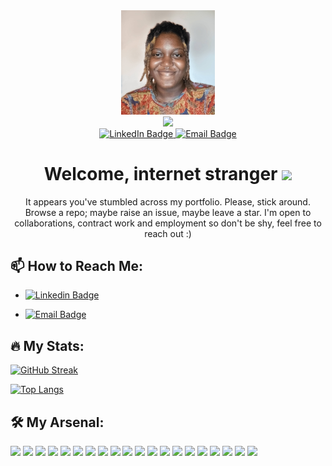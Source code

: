 <div id="header" align="center">
  <img src="./assets/img/k_profile.jpg" width="150" />
</div>

<div align="center">
  <img src="https://readme-typing-svg.herokuapp.com?size=35&duration=3500&color=1AA34A&vCenter=true&center=true&width=520&lines=Kelechi+Nwa-uwa+🥑;Software+Engineer;JavaScript+Enthusiast">
</div>

<div id="badges" align="center">
  <a href="https://linkedin.com/in/kelechi-nwauwa">
    <img src="https://img.shields.io/badge/LinkedIn-blue?style=flat-square&logo=linkedin&logoColor=white" alt="LinkedIn Badge" />
  </a>
  <a href="mailto:nwauwa.kelechi.e@gmail.com">
    <img src="https://img.shields.io/badge/Email-red?style=flat=square&logo=gmail&logoColor=white" alt="Email Badge" />
  </a>
</div>

<h1 align="center">
  Welcome, internet stranger
  <img src="https://media.giphy.com/media/hvRJCLFzcasrR4ia7z/giphy.gif" width="30px"/>
</h1>

<p align="center">
  It appears you've stumbled across my portfolio. Please, stick around. Browse a repo; maybe raise an issue, maybe leave a star. I'm open to collaborations, contract work and employment so don't be shy, feel free to reach out :)
</p>

## :mailbox: How to Reach Me:

- [![Linkedin Badge](https://img.shields.io/badge/LinkedIn-blue?style=flat-square&logo=linkedin&logoColor=white)](https://linkedin.com/in/kelechi-nwauwa)

- [![Email Badge](https://img.shields.io/badge/Email-red?style=flat-square&logo=gmail&logoColor=white)](mailto:nwauwa.kelechi.e@gmail.com)

## :fire: My Stats:

[![GitHub Streak](https://github-readme-stats.vercel.app/api?username=theAvocadoCoder&show_icons=true&include_all_commits=true&layout=compact&theme=vision-friendly-dark)](https://github-readme-stats.vercel.app)

[![Top Langs](https://github-readme-stats.vercel.app/api/top-langs/?username=theAvocadoCoder&layout=compact&theme=vision-friendly-dark)](https://github.com/anuraghazra/github-readme-stats)

## :hammer_and_wrench: My Arsenal:

<p>
  <img src="https://img.shields.io/badge/HTML-rgb(33,40,48)?style=flat-square&logo=html5" height=40>
  <img src="https://img.shields.io/badge/CSS-rgb(33,40,48)?style=flat-square&logo=css3&logoColor=2388C3" height=40>
  <img src="https://img.shields.io/badge/Tailwind_CSS-rgb(33,40,48)?style=flat-square&logo=tailwindcss" height=40>
  <img src="https://img.shields.io/badge/Sass-rgb(33,40,48)?style=flat-square&logo=sass" height=40>
  <img src="https://img.shields.io/badge/JavaScript-rgb(33,40,48)?style=flat-square&logo=javascript" height=40>
  <img src="https://img.shields.io/badge/Typescript-rgb(33,40,48)?style=flat-square&logo=typescript" height=40>
  <img src="https://img.shields.io/badge/React_JS-rgb(33,40,48)?style=flat-square&logo=react" height=40>
  <img src="https://img.shields.io/badge/Vue%2Ejs-rgb(33,40,48)?style=flat-square&logo=vuedotjs" height=40>
  <img src="https://img.shields.io/badge/Redux-rgb(33,40,48)?style=flat-square&logo=redux&logoColor=764ABC" height=40>
  <img src="https://img.shields.io/badge/Vitest-rgb(33,40,48)?style=flat-square&logo=vitest" height=40>
  <img src="https://img.shields.io/badge/Jest-rgb(33,40,48)?style=flat-square&logo=jest" height=40>
  <img src="https://img.shields.io/badge/Cypress-rgb(33,40,48)?style=flat-square&logo=cypress" height=40>
  <img src="https://img.shields.io/badge/Swagger%28OpenAI%29-rgb(33,40,48)?style=flat-square&logo=swagger" height=40>
  <img src="https://img.shields.io/badge/Nuxt-rgb(33,40,48)?style=flat-square&logo=nuxt" height=40>
  <img src="https://img.shields.io/badge/MongoDB-rgb(33,40,48)?style=flat-square&logo=mongodb" height=40>
  <img src="https://img.shields.io/badge/Docker-rgb(33,40,48)?style=flat-square&logo=docker" height=40>
  <img src="https://img.shields.io/badge/Figma-rgb(33,40,48)?style=flat-square&logo=figma" height=40>
  <img src="https://img.shields.io/badge/Git-rgb(33,40,48)?style=flat-square&logo=git" height=40>
  <img src="https://img.shields.io/badge/GitHub-rgb(33,40,48)?style=flat-square&logo=github" height=40>
  <img src="https://img.shields.io/badge/Postman-rgb(33,40,48)?style=flat-square&logo=postman" height=40>
</p>
